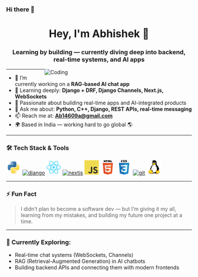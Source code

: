 ### Hi there 👋

<h1 align="center">Hey, I'm Abhishek 🚀</h1>
<h3 align="center">Learning by building — currently diving deep into backend, real-time systems, and AI apps</h3>

<img align="right" alt="Coding" width="400" src="https://i.pinimg.com/564x/d6/19/a6/d619a64645bf2cbf8f32f9063cf29ac5.jpg">

---

- 🔭 I’m currently working on a **RAG-based AI chat app**
- 🌱 Learning deeply: **Django + DRF, Django Channels, Next.js, WebSockets**
- 🧠 Passionate about building real-time apps and AI-integrated products
- 💬 Ask me about: **Python, C++, Django, REST APIs, real-time messaging**
- 📫 Reach me at: **Ab14609a@gmail.com**
- 🌍 Based in India — working hard to go global 🌎

---

### 🛠️ Tech Stack & Tools

<p align="left">
  <a href="https://www.python.org/" target="_blank" rel="noreferrer"><img src="https://raw.githubusercontent.com/devicons/devicon/master/icons/python/python-original.svg" alt="python" width="40" height="40"/></a>
  <a href="https://www.djangoproject.com/" target="_blank" rel="noreferrer"><img src="https://cdn.worldvectorlogo.com/logos/django.svg" alt="django" width="40" height="40"/></a>
  <a href="https://reactjs.org/" target="_blank" rel="noreferrer"><img src="https://raw.githubusercontent.com/devicons/devicon/master/icons/react/react-original.svg" alt="react" width="40" height="40"/></a>
  <a href="https://nextjs.org/" target="_blank" rel="noreferrer"><img src="https://cdn.worldvectorlogo.com/logos/nextjs-2.svg" alt="nextjs" width="40" height="40"/></a>
  <a href="https://developer.mozilla.org/en-US/docs/Web/JavaScript" target="_blank" rel="noreferrer"><img src="https://raw.githubusercontent.com/devicons/devicon/master/icons/javascript/javascript-original.svg" alt="javascript" width="40" height="40"/></a>
  <a href="https://www.w3.org/html/" target="_blank" rel="noreferrer"><img src="https://raw.githubusercontent.com/devicons/devicon/master/icons/html5/html5-original-wordmark.svg" alt="html5" width="40" height="40"/></a>
  <a href="https://www.w3schools.com/css/" target="_blank" rel="noreferrer"><img src="https://raw.githubusercontent.com/devicons/devicon/master/icons/css3/css3-original-wordmark.svg" alt="css3" width="40" height="40"/></a>
  <a href="https://git-scm.com/" target="_blank" rel="noreferrer"><img src="https://www.vectorlogo.zone/logos/git-scm/git-scm-icon.svg" alt="git" width="40" height="40"/></a>
  <a href="https://www.linux.org/" target="_blank" rel="noreferrer"><img src="https://raw.githubusercontent.com/devicons/devicon/master/icons/linux/linux-original.svg" alt="linux" width="40" height="40"/></a>
</p>

---

### ⚡ Fun Fact

> I didn’t plan to become a software dev — but I’m giving it my all, learning from my mistakes, and building my future one project at a time.

---

### 🧠 Currently Exploring:
- Real-time chat systems (WebSockets, Channels)
- RAG (Retrieval-Augmented Generation) in AI chatbots
- Building backend APIs and connecting them with modern frontends
